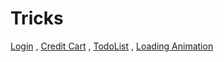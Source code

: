 # Tricks

[Login](https://github.com/HaniyeAkbari/login) , [Credit Cart](https://github.com/HaniyeAkbari/credit) , [TodoList](https://github.com/HaniyeAkbari/todo) , [Loading Animation](https://github.com/HaniyeAkbari/Loading)
